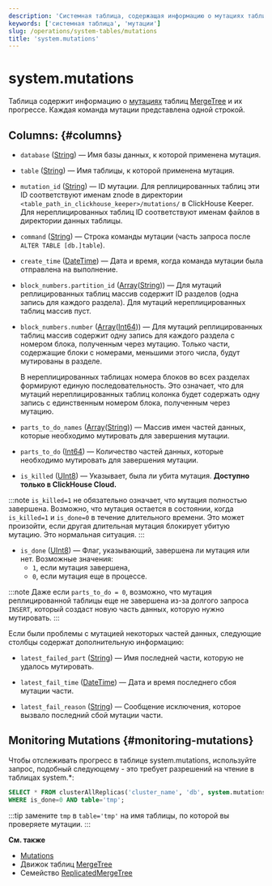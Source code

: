 ```yaml
---
description: 'Системная таблица, содержащая информацию о мутациях таблиц MergeTree и их прогрессе. Каждая команда мутации представлена одной строкой.'
keywords: ['системная таблица', 'мутации']
slug: /operations/system-tables/mutations
title: 'system.mutations'
---
```



# system.mutations

Таблица содержит информацию о [мутациях](/sql-reference/statements/alter/index.md#mutations) таблиц [MergeTree](/engines/table-engines/mergetree-family/mergetree.md) и их прогрессе. Каждая команда мутации представлена одной строкой.

## Columns: {#columns}

- `database` ([String](/sql-reference/data-types/string.md)) — Имя базы данных, к которой применена мутация.

- `table` ([String](/sql-reference/data-types/string.md)) — Имя таблицы, к которой применена мутация.

- `mutation_id` ([String](/sql-reference/data-types/string.md)) — ID мутации. Для реплицированных таблиц эти ID соответствуют именам znode в директории `<table_path_in_clickhouse_keeper>/mutations/` в ClickHouse Keeper. Для нереплицированных таблиц ID соответствуют именам файлов в директории данных таблицы.

- `command` ([String](/sql-reference/data-types/string.md)) — Строка команды мутации (часть запроса после `ALTER TABLE [db.]table`).

- `create_time` ([DateTime](/sql-reference/data-types/datetime.md)) — Дата и время, когда команда мутации была отправлена на выполнение.

- `block_numbers.partition_id` ([Array](/sql-reference/data-types/array.md)([String](/sql-reference/data-types/string.md))) — Для мутаций реплицированных таблиц массив содержит ID разделов (одна запись для каждого раздела). Для мутаций нереплицированных таблиц массив пуст.

- `block_numbers.number` ([Array](/sql-reference/data-types/array.md)([Int64](/sql-reference/data-types/int-uint.md))) — Для мутаций реплицированных таблиц массив содержит одну запись для каждого раздела с номером блока, полученным через мутацию. Только части, содержащие блоки с номерами, меньшими этого числа, будут мутированы в разделе.

    В нереплицированных таблицах номера блоков во всех разделах формируют единую последовательность. Это означает, что для мутаций нереплицированных таблиц колонка будет содержать одну запись с единственным номером блока, полученным через мутацию.

- `parts_to_do_names` ([Array](/sql-reference/data-types/array.md)([String](/sql-reference/data-types/string.md))) — Массив имен частей данных, которые необходимо мутировать для завершения мутации.

- `parts_to_do` ([Int64](/sql-reference/data-types/int-uint.md)) — Количество частей данных, которые необходимо мутировать для завершения мутации.

- `is_killed` ([UInt8](/sql-reference/data-types/int-uint.md)) — Указывает, была ли убита мутация. **Доступно только в ClickHouse Cloud.**

:::note 
`is_killed=1` не обязательно означает, что мутация полностью завершена. Возможно, что мутация остается в состоянии, когда `is_killed=1` и `is_done=0` в течение длительного времени. Это может произойти, если другая длительная мутация блокирует убитую мутацию. Это нормальная ситуация.
:::

- `is_done` ([UInt8](/sql-reference/data-types/int-uint.md)) — Флаг, указывающий, завершена ли мутация или нет. Возможные значения:
    - `1`, если мутация завершена,
    - `0`, если мутация еще в процессе.

:::note
Даже если `parts_to_do = 0`, возможно, что мутация реплицированной таблицы еще не завершена из-за долгого запроса `INSERT`, который создаст новую часть данных, которую нужно мутировать.
:::

Если были проблемы с мутацией некоторых частей данных, следующие столбцы содержат дополнительную информацию:

- `latest_failed_part` ([String](/sql-reference/data-types/string.md)) — Имя последней части, которую не удалось мутировать.

- `latest_fail_time` ([DateTime](/sql-reference/data-types/datetime.md)) — Дата и время последнего сбоя мутации части.

- `latest_fail_reason` ([String](/sql-reference/data-types/string.md)) — Сообщение исключения, которое вызвало последний сбой мутации части.

## Monitoring Mutations {#monitoring-mutations}

Чтобы отслеживать прогресс в таблице system.mutations, используйте запрос, подобный следующему - это требует разрешений на чтение в таблицах system.*:

```sql
SELECT * FROM clusterAllReplicas('cluster_name', 'db', system.mutations)
WHERE is_done=0 AND table='tmp';
```

:::tip
замените `tmp` в `table='tmp'` на имя таблицы, по которой вы проверяете мутации.
:::

**См. также**

- [Mutations](/sql-reference/statements/alter/index.md#mutations)
- Движок таблиц [MergeTree](/engines/table-engines/mergetree-family/mergetree.md)
- Семейство [ReplicatedMergeTree](/engines/table-engines/mergetree-family/replication.md)
